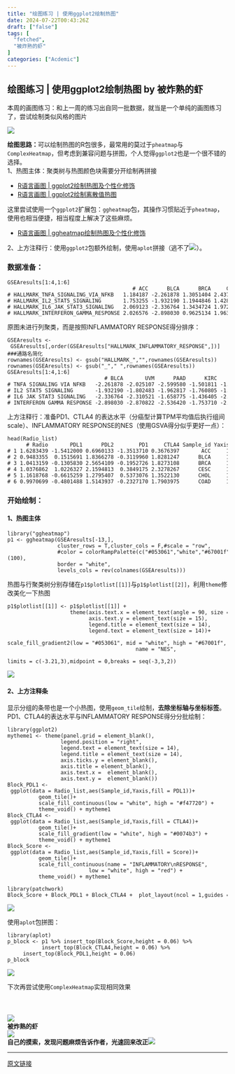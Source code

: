 ```yaml
---
title: "绘图练习 | 使用ggplot2绘制热图"
date: 2024-07-22T00:43:26Z
draft: ["false"]
tags: [
  "fetched",
  "被炸熟的虾"
]
categories: ["Acdemic"]
---
```

绘图练习 | 使用ggplot2绘制热图 by 被炸熟的虾
------
<div><p><span>本周的画图练习：和上一周的练习出自同一批数据，就当是一个单纯的画图练习了，尝试绘制类似风格的图片</span><span></span></p><p><img data-imgfileid="100004174" data-ratio="0.3712962962962963" data-src="https://mmbiz.qpic.cn/sz_mmbiz_png/dRYYdqiaan3KzHibDFYMPib7j9PNh9fKf3NibAuyibyribV9x99myRhanYhw9Cwfo9dZicwDY3Yh67JgOrHibkxvQlenBQ/640?wx_fmt=png&amp;from=appmsg" data-type="png" data-w="1080" src="https://mmbiz.qpic.cn/sz_mmbiz_png/dRYYdqiaan3KzHibDFYMPib7j9PNh9fKf3NibAuyibyribV9x99myRhanYhw9Cwfo9dZicwDY3Yh67JgOrHibkxvQlenBQ/640?wx_fmt=png&amp;from=appmsg"></p><section><strong><span>绘图思路：</span></strong><span>可以绘制热图的</span><span>R</span><span>包很多，最常用的莫过于</span><code>pheatmap</code><span>与</span><code>ComplexHeatmap</code><span>，但考虑到兼容问题与拼图，个人觉得</span><code>ggplot2</code><span>也是一个很不错的选择。</span></section><section><span>1、</span><span>热图主体：聚类树与热图颜色块需要分开绘制再拼接</span></section><ul><li><section><a href="https://mp.weixin.qq.com/s?__biz=MzkwNDQwMDI5NQ==&amp;mid=2247486105&amp;idx=1&amp;sn=037a01f5f6fa4ea12ba409ea60f3e9b7&amp;scene=21#wechat_redirect" data-linktype="2"><span>R语言画图 | ggplot2绘制热图及个性化修饰</span></a></section></li><li><section><a href="https://mp.weixin.qq.com/s?__biz=MzkwNDQwMDI5NQ==&amp;mid=2247486124&amp;idx=1&amp;sn=9df90f3e476c8b0af23b5cb0a856a413&amp;scene=21#wechat_redirect" data-linktype="2"><span>R语言画图 | ggplot2绘制离散值热图</span></a></section></li></ul><p><span>这里尝试使用一个</span><code>ggplot2</code><span>扩展包：</span><code>ggheatmap</code><span>包，其操作习惯贴近于</span><code>pheatmap</code><span>，使用也相当便捷，相当程度上解决了这些麻烦。</span></p><ul><li><section><a href="https://mp.weixin.qq.com/s?__biz=MzkwNDQwMDI5NQ==&amp;mid=2247486196&amp;idx=1&amp;sn=2f31ba774d948fd79352b8976bfbab6f&amp;scene=21#wechat_redirect" data-linktype="2"><span>R语言画图 | ggheatmap绘制热图及个性化修饰</span></a></section></li></ul><section><span>2、</span><span>上方注释行：使用</span><code>ggplot2</code><span>包额外绘制，使用</span><code>aplot</code><span>拼接（逃不了</span><img data-ratio="1" data-w="128" data-src="https://res.wx.qq.com/t/wx_fed/we-emoji/res/v1.3.10/assets/newemoji/2_05.png" src="https://res.wx.qq.com/t/wx_fed/we-emoji/res/v1.3.10/assets/newemoji/2_05.png"><span>）。</span></section><h3><span><strong><span>数据准备：</span></strong></span></h3><pre><code>GSEAresults[<span>1</span>:<span>4</span>,<span>1</span>:<span>6</span>]<br>                                        <span># ACC      BLCA      BRCA     CESC       CHOL      COAD</span><br><span># HALLMARK_TNFA_SIGNALING_VIA_NFKB   1.184187 -2.261878 1.3051404 2.437144 -0.8717726 1.1612707</span><br><span># HALLMARK_IL2_STAT5_SIGNALING       1.753255 -1.932190 1.1944846 1.428444  1.4065875 0.8244767</span><br><span># HALLMARK_IL6_JAK_STAT3_SIGNALING   2.069123 -2.336764 1.3434724 1.972353  1.4132987 1.4577561</span><br><span># HALLMARK_INTERFERON_GAMMA_RESPONSE 2.026576 -2.898030 0.9625134 1.963144  1.8449375 1.0563797</span><br></code></pre><p><span>原图未进行<span>列</span>聚类，而是按照</span><span>INFLAMMATORY RESPONSE</span><span>得分排序：</span></p><pre><code>GSEAresults &lt;- GSEAresults[,order(GSEAresults[<span>"HALLMARK_INFLAMMATORY_RESPONSE"</span>,])]<br><span>###通路名简化</span><br>rownames(GSEAresults) &lt;- gsub(<span>"HALLMARK_"</span>,<span>""</span>,rownames(GSEAresults))<br>rownames(GSEAresults) &lt;- gsub(<span>"_"</span>,<span>" "</span>,rownames(GSEAresults))<br>GSEAresults[<span>1</span>:<span>4</span>,<span>1</span>:<span>6</span>]<br>                               <span># BLCA       UVM      PAAD      KIRC       LGG      KIRP</span><br><span># TNFA SIGNALING VIA NFKB   -2.261878 -2.025107 -2.599580 -1.501811 -1.962701 -1.923857</span><br><span># IL2 STAT5 SIGNALING       -1.932190 -1.802483 -1.962817 -1.760805 -1.817403 -1.852191</span><br><span># IL6 JAK STAT3 SIGNALING   -2.336764 -2.310521 -1.658775 -1.436405 -2.156273 -1.549789</span><br><span># INTERFERON GAMMA RESPONSE -2.898030 -2.870822 -2.536420 -1.753710 -2.815568 -1.253629</span><br></code></pre><p><span>上方注释行：准备</span><span>PD1</span><span>、</span><span>CTLA4</span><span> 的表达水平（分癌型计算</span><span>TPM</span><span>平均值后执行组间</span><span>scale</span><span>）、</span><span>INFLAMMATORY RESPONSE</span><span>的</span><span>NES</span><span>（使用</span><span>GSVA</span><span>得分似乎更好一点）：</span></p><pre><code>head(Radio_list)<br>      <span># Radio       PDL1      PDL2        PD1     CTLA4 Sample_id Yaxis     Score</span><br><span># 1 1.6283439 -1.5412000 0.6960133 -1.3513710 0.3676397       ACC     1  1.933834</span><br><span># 2 0.9483355  0.1515691 1.8366278 -0.3119960 1.8281247      BLCA     1 -2.849386</span><br><span># 3 1.0413159 -0.1305830 2.5654109 -0.1952726 1.8273108      BRCA     1  1.197187</span><br><span># 4 1.0376862  1.0226327 2.1594813  0.3849175 2.3278267      CESC     1  1.997576</span><br><span># 5 1.1618768 -0.6615259 1.2795407  0.5373076 1.3522130      CHOL     1  1.312263</span><br><span># 6 0.9970699 -0.4801488 1.5143937 -0.2327170 1.7903975      COAD     1  1.203434</span><br></code></pre><h3><span><strong><span>开始绘制：</span></strong></span></h3><h4><span><strong><span>1、热图主体</span></strong></span></h4><pre><code><span>library</span>(<span>"ggheatmap"</span>)<br>p1 &lt;- ggheatmap(GSEAresults[-<span>13</span>,],<br>                cluster_rows = <span>T</span>,cluster_cols = <span>F</span>,<span>#scale = "row",</span><br>                <span>#color = colorRampPalette(c("#053061","white","#67001f"))(100),</span><br>                border = <span>"white"</span>,<br>                levels_cols = rev(colnames(GSEAresults)))<br></code></pre><section><span>热图与行聚类树分别存储在</span><code>p1$plotlist[[1]]</code><span>与</span><code>p1$plotlist[[2]]</code><span>，利用</span><code>theme</code><span>修改美化一下热图</span></section><pre><code>p1$plotlist[[<span>1</span>]] &lt;- p1$plotlist[[<span>1</span>]] + <br>                    theme(axis.text.x = element_text(angle = <span>90</span>, size = <span>15</span>,hjust = <span>1</span>, vjust = <span>0.5</span>),<br>                          axis.text.y = element_text(size = <span>15</span>),<br>                          legend.title = element_text(size = <span>14</span>),<br>                          legend.text = element_text(size = <span>14</span>))+<br>                    scale_fill_gradient2(low = <span>"#053061"</span>, mid = <span>"white"</span>, high = <span>"#67001f"</span>, <br>                                         name = <span>"NES"</span>,<br>                                         limits = c(-<span>3.21</span>,<span>3</span>),midpoint = <span>0</span>,breaks = seq(-<span>3</span>,<span>3</span>,<span>2</span>)) <br></code></pre><p><img data-imgfileid="100004170" data-ratio="0.6472222222222223" data-s="300,640" data-src="https://mmbiz.qpic.cn/sz_mmbiz_png/dRYYdqiaan3JGL7L8FzYB0azCzXZPqmNZ2DPqzaFa2sM4Bgo1pwsiaCq3iceBv9RcMMAicImcQYja7PkqdNDRTzqpw/640?wx_fmt=png&amp;from=appmsg" data-type="png" data-w="1080" src="https://mmbiz.qpic.cn/sz_mmbiz_png/dRYYdqiaan3JGL7L8FzYB0azCzXZPqmNZ2DPqzaFa2sM4Bgo1pwsiaCq3iceBv9RcMMAicImcQYja7PkqdNDRTzqpw/640?wx_fmt=png&amp;from=appmsg"></p><h4><span></span></h4><h4><span><strong><span>2、上方注释条</span></strong></span></h4><section><span>显示分组的条带也是一个小热图，使用</span><code>geom_tile</code><span>绘制，<strong>去除坐标轴与坐标标签</strong>。</span><span>PD1</span><span>、</span><span>CTLA4</span><span>的表达水平与</span><span>INFLAMMATORY RESPONSE</span><span>得分分批绘制：</span></section><pre><code><span>library</span>(ggplot2)<br>mytheme1 &lt;- theme(panel.grid = element_blank(),<br>                 legend.position = <span>"right"</span>,<br>                 legend.text = element_text(size = <span>14</span>),<br>                 legend.title = element_text(size = <span>14</span>),<br>                 axis.ticks.y = element_blank(),<br>                 axis.title = element_blank(),<br>                 axis.text.x =  element_blank(),<br>                 axis.text.y =  element_blank())     <br>Block_PDL1 &lt;- ggplot(data = Radio_list,aes(Sample_id,Yaxis,fill = PDL1))+<br>          geom_tile()+<br>          scale_fill_continuous(low = <span>"white"</span>, high = <span>"#f47720"</span>) + <br>          theme_void() + mytheme1<br>Block_CTLA4 &lt;- ggplot(data = Radio_list,aes(Sample_id,Yaxis,fill = CTLA4))+<br>          geom_tile()+<br>          scale_fill_gradient(low = <span>"white"</span>, high = <span>"#0074b3"</span>) + <br>          theme_void() + mytheme1   <br>Block_Score &lt;- ggplot(data = Radio_list,aes(Sample_id,Yaxis,fill = Score))+<br>          geom_tile()+<br>          scale_fill_continuous(name = <span>"INFLAMMATORY\nRESPONSE"</span>,<br>                          low = <span>"white"</span>, high = <span>"red"</span>) + <br>          theme_void() + mytheme1<br></code></pre><pre><code><span>library</span>(patchwork)<br>Block_Score + Block_PDL1 + Block_CTLA4 +  plot_layout(ncol = <span>1</span>,guides = <span>'collect'</span>)<br></code></pre><p><img data-imgfileid="100004169" data-ratio="0.5861733203505355" data-s="300,640" data-src="https://mmbiz.qpic.cn/sz_mmbiz_png/dRYYdqiaan3JGL7L8FzYB0azCzXZPqmNZia1lEDOs6iayB9L0usH8vB5PsyJCZoZGprNrolWo1Uy48ibD5bkPMbS7Q/640?wx_fmt=png&amp;from=appmsg" data-type="png" data-w="1027" src="https://mmbiz.qpic.cn/sz_mmbiz_png/dRYYdqiaan3JGL7L8FzYB0azCzXZPqmNZia1lEDOs6iayB9L0usH8vB5PsyJCZoZGprNrolWo1Uy48ibD5bkPMbS7Q/640?wx_fmt=png&amp;from=appmsg"></p><p><span>使用</span><code>aplot</code><span>包拼图：</span></p><pre><code><span>library</span>(aplot)<br>p_block &lt;- p1 %&gt;% insert_top(Block_Score,height = <span>0.06</span>) %&gt;%<br>           insert_top(Block_CTLA4,height = <span>0.06</span>) %&gt;%<br>     insert_top(Block_PDL1,height = <span>0.06</span>)<br>p_block<br></code></pre><p><img data-imgfileid="100004168" data-ratio="0.6398148148148148" data-s="300,640" data-src="https://mmbiz.qpic.cn/sz_mmbiz_png/dRYYdqiaan3JGL7L8FzYB0azCzXZPqmNZ0cKE6l2pLmw23TjCsG5yKKRBVU0erDic1ZzLImmXUgfgpumNbbYmH9w/640?wx_fmt=png&amp;from=appmsg" data-type="png" data-w="1080" src="https://mmbiz.qpic.cn/sz_mmbiz_png/dRYYdqiaan3JGL7L8FzYB0azCzXZPqmNZ0cKE6l2pLmw23TjCsG5yKKRBVU0erDic1ZzLImmXUgfgpumNbbYmH9w/640?wx_fmt=png&amp;from=appmsg"></p><p><span></span></p><p><span>下次再尝试使用</span><code>ComplexHeatmap</code><span>实现相同效果</span></p><section><br></section><h3><span></span></h3><section><span></span></section><section><img data-imgfileid="100003752" data-ratio="0.05278592375366569" data-type="png" data-w="341" data-src="https://mmbiz.qpic.cn/sz_mmbiz_png/1LTeQhNfr8sUH75oYsoDaqjPCTiaukEmS8tWricW7LnLKKfIE9jKBexibqamsrlibaaXmuc2nicaYibfDFBNCmqX5mBw/640?wx_fmt=other&amp;wxfrom=5&amp;wx_lazy=1&amp;wx_co=1&amp;tp=webp" src="https://mmbiz.qpic.cn/sz_mmbiz_png/1LTeQhNfr8sUH75oYsoDaqjPCTiaukEmS8tWricW7LnLKKfIE9jKBexibqamsrlibaaXmuc2nicaYibfDFBNCmqX5mBw/640?wx_fmt=other&amp;wxfrom=5&amp;wx_lazy=1&amp;wx_co=1&amp;tp=webp"></section><section data-tools="135编辑器" data-id="116886" draggable="true"><section><section><section><section><strong data-brushtype="text">被炸熟的虾</strong></section></section></section><section><section><section data-width="35%"><section><img data-cropselx1="0" data-cropselx2="115" data-cropsely1="0" data-cropsely2="115" data-imgfileid="100003750" data-ratio="1" data-type="jpeg" data-w="258" data-width="100%" data-src="https://mmbiz.qpic.cn/sz_mmbiz_jpg/dRYYdqiaan3JjDfj2H8p6gg3CB25AGthbwzrotao4ev5tIe0utthbZRK8yOoDOuTzOSoTSnPWn61IdDCnXsnaiag/640?wx_fmt=other&amp;wxfrom=5&amp;wx_lazy=1&amp;wx_co=1&amp;tp=webp" src="https://mmbiz.qpic.cn/sz_mmbiz_jpg/dRYYdqiaan3JjDfj2H8p6gg3CB25AGthbwzrotao4ev5tIe0utthbZRK8yOoDOuTzOSoTSnPWn61IdDCnXsnaiag/640?wx_fmt=other&amp;wxfrom=5&amp;wx_lazy=1&amp;wx_co=1&amp;tp=webp"></section></section><section data-width="63%"><section><section><strong>自己的摸索，发现问题麻烦告诉作者，光速回来改正</strong><strong><img data-imgfileid="100003751" data-ratio="1" data-type="png" data-w="64" data-src="https://mmbiz.qpic.cn/sz_mmbiz_png/dRYYdqiaan3KLQGNxibvI4SdtUfxjINkz2DO8cGEPTgbcMJ357RvXJ7IvWU2p7anljpePpakI9oKu3icJxobBDp5w/640?wx_fmt=other&amp;wxfrom=5&amp;wx_lazy=1&amp;wx_co=1&amp;tp=webp" src="https://mmbiz.qpic.cn/sz_mmbiz_png/dRYYdqiaan3KLQGNxibvI4SdtUfxjINkz2DO8cGEPTgbcMJ357RvXJ7IvWU2p7anljpePpakI9oKu3icJxobBDp5w/640?wx_fmt=other&amp;wxfrom=5&amp;wx_lazy=1&amp;wx_co=1&amp;tp=webp"></strong></section></section></section></section></section></section></section><p><mp-style-type data-value="10000"></mp-style-type></p></div>  
<hr>
<a href="https://mp.weixin.qq.com/s/kQfvaQMYm1qE4RnSf3vmoA",target="_blank" rel="noopener noreferrer">原文链接</a>
